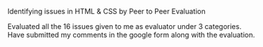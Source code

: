 Identifying issues in HTML & CSS by Peer to Peer Evaluation

Evaluated all the 16 issues given to me as evaluator under 3 categories. Have submitted my comments in the google form along with the evaluation.

